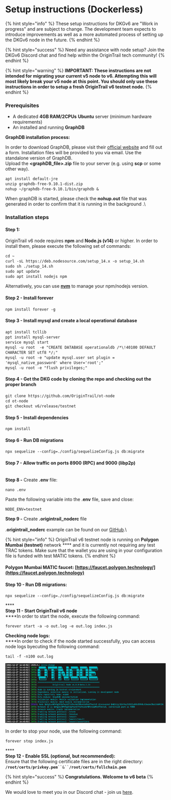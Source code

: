 # Setup instructions (Dockerless)

{% hint style="info" %}
These setup instructions for DKGv6 are "Work in progress" and are subject to change. The development team expects to introduce improvements as well as a more automated process of setting up the DKGv6 node in the future.
{% endhint %}

{% hint style="success" %}
Need any assistance with node setup? Join the DKGv6 Discord chat and find help within the OriginTrail tech community!
{% endhint %}

{% hint style="warning" %}
**IMPORTANT: These instructions are not intended for migrating your current v5 node to v6. Attempting this will most likely break your v5 node at this point. You should only use these instructions in order to setup a fresh OriginTrail v6 testnet node.**
{% endhint %}

### Prerequisites <a href="#docs-internal-guid-e057adbf-7fff-9a68-2579-1fe11935388b" id="docs-internal-guid-e057adbf-7fff-9a68-2579-1fe11935388b"></a>

* A dedicated **4GB RAM/2CPUs** **Ubuntu** server (minimum hardware requirements)
* An installed and running **GraphDB**

**GraphDB installation process:**

In order to download GraphDB, please visit their [official website](https://www.ontotext.com/products/graphdb/graphdb-free/) and fill out a form. Installation files will be provided to you via email. Use the standalone version of GraphDB.\
Upload the **\<graphDB\_file>.zip** file to your server (e.g. using **scp** or some other way).

```
apt install default-jre
unzip graphdb-free-9.10.1-dist.zip
nohup ~/graphdb-free-9.10.1/bin/graphdb &
```

When graphDB is started, please check the **nohup.out** file that was generated in order to confirm that it is running in the background .\


### Installation steps

#### Step 1:

OriginTrail v6 node requires **npm** and **Node.js (v14)** or higher. In order to install them, please execute the following set of commands:

```
cd ~
curl -sL https://deb.nodesource.com/setup_14.x -o setup_14.sh
sudo sh ./setup_14.sh
sudo apt update
sudo apt install nodejs npm
```

Alternatively, you can use [**nvm**](https://www.npmjs.com/package/nvm) to manage your npm/nodejs version.

#### Step 2 - Install forever

```
npm install forever -g
```

#### Step 3 - Install **mysql** and create a local operational database

```
apt install tcllib
ppt install mysql-server
service mysql start
mysql -u root  -e "CREATE DATABASE operationaldb /*\!40100 DEFAULT CHARACTER SET utf8 */;" 
mysql -u root -e "update mysql.user set plugin = 'mysql_native_password' where User='root';"
mysql -u root -e "flush privileges;"
```

#### Step 4 - Get the DKG code by cloning the  repo and checking out the proper branch

```
git clone https://github.com/OriginTrail/ot-node
cd ot-node
git checkout v6/release/testnet
```

#### Step 5 - Install dependencies

```
npm install
```

#### Step 6 - Run DB migrations

```
npx sequelize --config=./config/sequelizeConfig.js db:migrate
```

#### Step 7 - Allow traffic on ports 8900 (RPC) and 9000 (libp2p)

\
**Step 8 -** Create **.env** file:&#x20;

```
nano .env
```

Paste the following variable into the .**env** file, save and close:

```
NODE_ENV=testnet
```

**Step 9 -** Create **.origintrail\_noderc** file \
\
.**origintrail\_noderc** example can be found on our [GitHub](https://github.com/OriginTrail/ot-node/blob/v6/develop/.origintrail\_noderc\_example).\


{% hint style="info" %}
OriginTrail v6 testnet node is running on **Polygon Mumbai (testnet)** network **** and it is currently not requiring any test TRAC tokens. Make sure that the wallet you are using in your configuration file is funded with test MATIC tokens.
{% endhint %}

#### Polygon Mumbai MATIC faucet: [https://faucet.polygon.technology/](https://faucet.polygon.technology)

#### Step **10 -** Run DB migrations:

```
npx sequelize --config=./config/sequelizeConfig.js db:migrate
```

****\
**Step 11 - Start OriginTrail v6 node**\
****In order to start the node, execute the following command:

```
forever start -a -o out.log -e out.log index.js
```

**Checking node logs:**\
****In order to check if the node started successfully, you can access node logs byecuting the following command:

```
tail -f -n100 out.log
```

![Successfully started](<../.gitbook/assets/Screenshot 2021-12-27 at 15.49.28.png>)

In order to stop your node, use the following command:

```
forever stop index.js
```

****\
**Step 12 - Enable SSL (optional, but recommended):**\
Ensure that the following certificate files are in the right directory: **`/root/certs/privkey.pem`**` ``&`` `**`/root/certs/fullchain.pem`**



{% hint style="success" %}
**Congratulations. Welcome to v6 beta**
{% endhint %}

We would love to meet you in our Discord chat - join us [here](https://discord.gg/6BGSCJfk4Y).&#x20;
